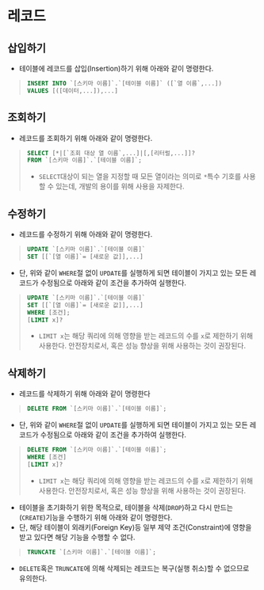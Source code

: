 # 레코드
## 삽입하기
- 테이블에 레코드를 삽입(Insertion)하기 위해 아래와 같이 명령한다.
>```sql
> INSERT INTO `[스키마 이름]`.`[테이블 이름]` ([`열 이름`,...])
> VALUES [([데이터,...]),...]
>```
## 조회하기
- 레코드를 조회하기 위해 아래와 같이 명령한다.
>```sql
> SELECT [*|[`조회 대상 열 이름`,...]|[,[리터럴,...]]?
> FROM `[스키마 이름]`.`[테이블 이름]`;
>```
>- `SELECT`대상이 되는 열을 지정할 때 모든 열이라는 의미로 `*`특수 기호를 사용할 수 있는데, 개발의 용이를 위해 사용을 자제한다.
## 수정하기
- 레코드를 수정하기 위해 아래와 같이 명령한다.
>```sql
> UPDATE `[스키마 이름]`.`[테이블 이름]`
> SET [[`[열 이름]`= [새로운 값]],...]
>```
- 단, 위와 같이 `WHERE`절 없이 `UPDATE`를 실행하게 되면 테이블이 가지고 있는 모든 레코드가 수정됨으로 아래와 같이 조건을 추가하여 실행한다.
>```SQL
> UPDATE `[스키마 이름]`.`[테이블 이름]`
> SET [[`[열 이름]`= [새로운 값]],...]
> WHERE [조건];
> [LIMIT x]?
>```
>- `LIMIT x`는 해당 쿼리에 의해 영향을 받는 레코드의 수를 `x`로 제한하기 위해 사용한다. 안전장치로서, 혹은 성능 향상을 위해 사용하는 것이 권장된다.
## 삭제하기
- 레코드를 삭제하기 위해 아래와 같이 명령한다
>```sql
> DELETE FROM `[스키마 이름]`.`[테이블 이름]`;
>```
- 단, 위와 같이 `WHERE`절 없이 `UPDATE`를 실행하게 되면 테이블이 가지고 있는 모든 레코드가 수정됨으로 아래와 같이 조건을 추가하여 실행한다.
>```SQL
> DELETE FROM `[스키마 이름]`.`[테이블 이름]`;
> WHERE [조건]
> [LIMIT x]?
>```
>- `LIMIT x`는 해당 쿼리에 의해 영향을 받는 레코드의 수를 `x`로 제한하기 위해 사용한다. 안전장치로서, 혹은 성능 향상을 위해 사용하는 것이 권장된다.
- 테이블을 초기화하기 위한 목적으로, 테이블을 삭제(`DROP`)하고 다시 만드는 (`CREATE`)기능을 수행하기 위해 아래와 같이 명령한다.
- 단, 해당 테이블이 외래키(Foreign Key)등 일부 제약 조건(Constraint)에 영향을 받고 있다면 해당 기능을 수행할 수 없다.
>```sql
> TRUNCATE `[스키마 이름]`.`[테이블 이름]`;
>```
- `DELETE`혹은 `TRUNCATE`에 의해 삭제되는 레코드는 복구(실행 취소)할 수 없으므로 유의한다.